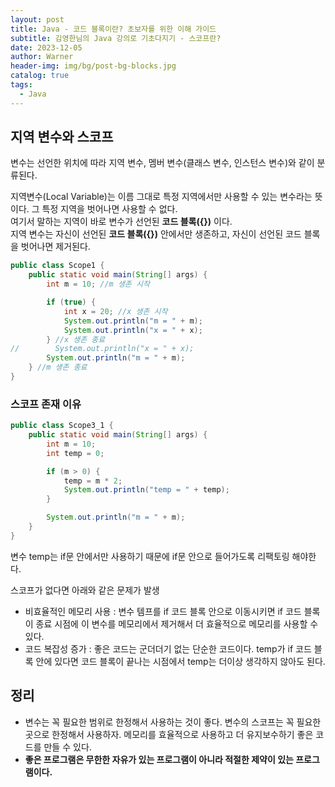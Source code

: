 ```yaml
---
layout: post
title: Java - 코드 블록이란? 초보자를 위한 이해 가이드
subtitle: 김영한님의 Java 강의로 기초다지기 - 스코프란?
date: 2023-12-05
author: Warner
header-img: img/bg/post-bg-blocks.jpg
catalog: true
tags:
  - Java
---
```


## 지역 변수와 스코프

변수는 선언한 위치에 따라 지역 변수, 멤버 변수(클래스 변수, 인스턴스 변수)와 같이 분류된다.

지역변수(Local Variable)는 이름 그대로 특정 지역에서만 사용할 수 있는 변수라는 뜻이다.
그 특정 지역을 벗어나면 사용할 수 없다.\
여기서 말하는 지역이 바로 변수가 선언된 **코드 블록({})** 이다.\
지역 변수는 자신이 선언된 **코드 블록({})** 안에서만 생존하고, 자신이 선언된 코드 블록을 벗어나면 제거된다.

~~~java
public class Scope1 {
    public static void main(String[] args) {
        int m = 10; //m 생존 시작

        if (true) {
            int x = 20; //x 생존 시작
            System.out.println("m = " + m);
            System.out.println("x = " + x);
        } //x 생존 종료
//        System.out.println("x = " + x);
        System.out.println("m = " + m);
    } //m 생존 종료
}
~~~

### 스코프 존재 이유

~~~java
public class Scope3_1 {
    public static void main(String[] args) {
        int m = 10;
        int temp = 0;

        if (m > 0) {
            temp = m * 2;
            System.out.println("temp = " + temp);
        }

        System.out.println("m = " + m);
    }
}
~~~

변수 temp는 if문 안에서만 사용하기 때문에 if문 안으로 들어가도록 리팩토링 해야한다.

스코프가 없다면 아래와 같은 문제가 발생
- 비효율적인 메모리 사용 : 변수 템프를 if 코드 블록 안으로 이동시키면 if 코드 블록이 종료 시점에 이 변수를 메모리에서 제거해서 더 효율적으로 메모리를 사용할 수 있다.
- 코드 복잡성 증가 : 좋은 코드는 군더더기 없는 단순한 코드이다. temp가 if 코드 블록 안에 있다면 코드 블록이 끝나는 시점에서 temp는 더이상 생각하지 않아도 된다. 

## 정리 
- 변수는 꼭 필요한 범위로 한정해서 사용하는 것이 좋다. 변수의 스코프는 꼭 필요한 곳으로 한정해서 사용하자. 메모리를 효율적으로 사용하고 더 유지보수하기 좋은 코드를 만들 수 있다.
- **좋은 프로그램은 무한한 자유가 있는 프로그램이 아니라 적절한 제약이 있는 프로그램이다.**